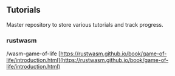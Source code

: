 ## Tutorials 

Master repository to store various tutorials and track progress. 

### rustwasm

/wasm-game-of-life
[https://rustwasm.github.io/book/game-of-life/introduction.html](https://rustwasm.github.io/book/game-of-life/introduction.html)

